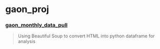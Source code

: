 # gaon_proj

### [gaon_monthly_data_pull](https://github.com/gyljw/gaon_proj/blob/master/gaon_monthly_data_pull.ipynb)
  > Using Beautiful Soup to convert HTML into python dataframe for analysis
